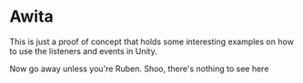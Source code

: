 # Awita

This is just a proof of concept that holds some interesting examples on how to use the listeners and events in Unity.

Now go away unless you're Ruben. Shoo, there's nothing to see here
